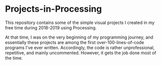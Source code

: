 # Projects-in-Processing
This repository contains some of the simple visual projects I created in my free time during 2018-2019 using Processing.

At that time, I was on the very beginning of my programming journey, and essentially these projects are among the first over-100-lines-of-code programs I've ever written. Accordingly, the code is rather unprofessional, repetitive, and mainly uncommented. However, it gets the job done most of the time.
